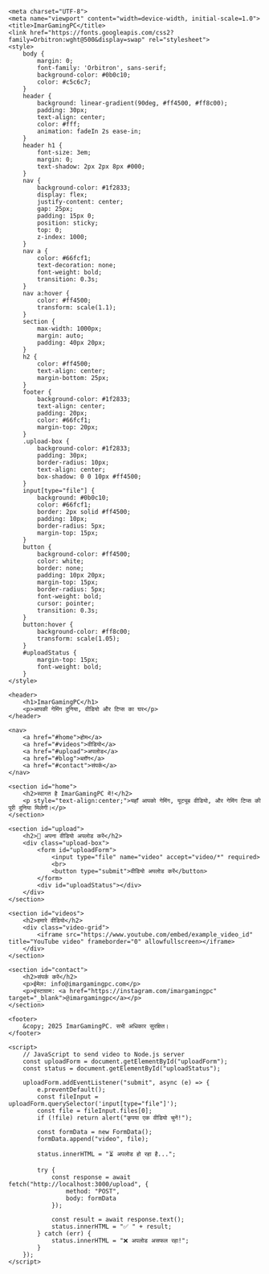 









    <meta charset="UTF-8">
    <meta name="viewport" content="width=device-width, initial-scale=1.0">
    <title>ImarGamingPC</title>
    <link href="https://fonts.googleapis.com/css2?family=Orbitron:wght@500&display=swap" rel="stylesheet">
    <style>
        body {
            margin: 0;
            font-family: 'Orbitron', sans-serif;
            background-color: #0b0c10;
            color: #c5c6c7;
        }
        header {
            background: linear-gradient(90deg, #ff4500, #ff8c00);
            padding: 30px;
            text-align: center;
            color: #fff;
            animation: fadeIn 2s ease-in;
        }
        header h1 {
            font-size: 3em;
            margin: 0;
            text-shadow: 2px 2px 8px #000;
        }
        nav {
            background-color: #1f2833;
            display: flex;
            justify-content: center;
            gap: 25px;
            padding: 15px 0;
            position: sticky;
            top: 0;
            z-index: 1000;
        }
        nav a {
            color: #66fcf1;
            text-decoration: none;
            font-weight: bold;
            transition: 0.3s;
        }
        nav a:hover {
            color: #ff4500;
            transform: scale(1.1);
        }
        section {
            max-width: 1000px;
            margin: auto;
            padding: 40px 20px;
        }
        h2 {
            color: #ff4500;
            text-align: center;
            margin-bottom: 25px;
        }
        footer {
            background-color: #1f2833;
            text-align: center;
            padding: 20px;
            color: #66fcf1;
            margin-top: 20px;
        }
        .upload-box {
            background-color: #1f2833;
            padding: 30px;
            border-radius: 10px;
            text-align: center;
            box-shadow: 0 0 10px #ff4500;
        }
        input[type="file"] {
            background: #0b0c10;
            color: #66fcf1;
            border: 2px solid #ff4500;
            padding: 10px;
            border-radius: 5px;
            margin-top: 15px;
        }
        button {
            background-color: #ff4500;
            color: white;
            border: none;
            padding: 10px 20px;
            margin-top: 15px;
            border-radius: 5px;
            font-weight: bold;
            cursor: pointer;
            transition: 0.3s;
        }
        button:hover {
            background-color: #ff8c00;
            transform: scale(1.05);
        }
        #uploadStatus {
            margin-top: 15px;
            font-weight: bold;
        }
    </style>
</head>
<body>

    <header>
        <h1>ImarGamingPC</h1>
        <p>आपकी गेमिंग दुनिया, वीडियो और टिप्स का घर</p>
    </header>

    <nav>
        <a href="#home">होम</a>
        <a href="#videos">वीडियो</a>
        <a href="#upload">अपलोड</a>
        <a href="#blog">ब्लॉग</a>
        <a href="#contact">संपर्क</a>
    </nav>

    <section id="home">
        <h2>स्वागत है ImarGamingPC में!</h2>
        <p style="text-align:center;">यहाँ आपको गेमिंग, यूट्यूब वीडियो, और गेमिंग टिप्स की पूरी दुनिया मिलेगी।</p>
    </section>

    <section id="upload">
        <h2>🎥 अपना वीडियो अपलोड करें</h2>
        <div class="upload-box">
            <form id="uploadForm">
                <input type="file" name="video" accept="video/*" required>
                <br>
                <button type="submit">वीडियो अपलोड करें</button>
            </form>
            <div id="uploadStatus"></div>
        </div>
    </section>

    <section id="videos">
        <h2>हमारे वीडियो</h2>
        <div class="video-grid">
            <iframe src="https://www.youtube.com/embed/example_video_id" title="YouTube video" frameborder="0" allowfullscreen></iframe>
        </div>
    </section>

    <section id="contact">
        <h2>संपर्क करें</h2>
        <p>ईमेल: info@imargamingpc.com</p>
        <p>इंस्टाग्राम: <a href="https://instagram.com/imargamingpc" target="_blank">@imargamingpc</a></p>
    </section>

    <footer>
        &copy; 2025 ImarGamingPC. सभी अधिकार सुरक्षित।
    </footer>

    <script>
        // JavaScript to send video to Node.js server
        const uploadForm = document.getElementById("uploadForm");
        const status = document.getElementById("uploadStatus");

        uploadForm.addEventListener("submit", async (e) => {
            e.preventDefault();
            const fileInput = uploadForm.querySelector('input[type="file"]');
            const file = fileInput.files[0];
            if (!file) return alert("कृपया एक वीडियो चुनें!");

            const formData = new FormData();
            formData.append("video", file);

            status.innerHTML = "⏳ अपलोड हो रहा है...";

            try {
                const response = await fetch("http://localhost:3000/upload", {
                    method: "POST",
                    body: formData
                });

                const result = await response.text();
                status.innerHTML = "✅ " + result;
            } catch (err) {
                status.innerHTML = "❌ अपलोड असफल रहा!";
            }
        });
    </script>

</body>
</html>
